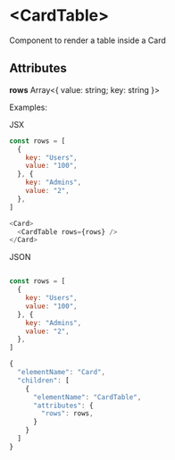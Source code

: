 # &lt;CardTable&gt;

Component to render a table inside a Card

## Attributes

**rows** Array&lt;{ value: string; key: string }&gt;

Examples:

JSX
```js
const rows = [
  {
    key: "Users",
    value: "100",
  }, {
    key: "Admins",
    value: "2",
  },
]

<Card>
  <CardTable rows={rows} />
</Card>
```

JSON
```js

const rows = [
  {
    key: "Users",
    value: "100",
  }, {
    key: "Admins",
    value: "2",
  },
]

{
  "elementName": "Card",
  "children": [
    {
      "elementName": "CardTable",
      "attributes": {
        "rows": rows,
      }
    }
  ]
}
```
